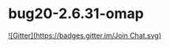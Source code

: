 # bug20-2.6.31-omap
[![Gitter](https://badges.gitter.im/Join Chat.svg)](https://gitter.im/buglabs/bug20-2.6.31-omap?utm_source=badge&utm_medium=badge&utm_campaign=pr-badge&utm_content=badge)